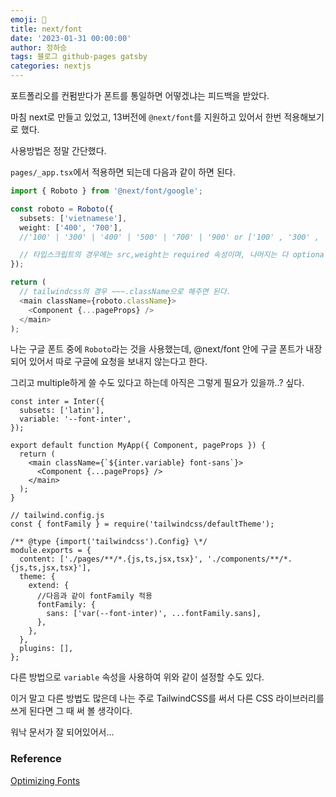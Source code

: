 ```yaml
---
emoji: 🔮
title: next/font
date: '2023-01-31 00:00:00'
author: 정하승
tags: 블로그 github-pages gatsby
categories: nextjs
---
```


포트폴리오를 컨펌받다가 폰트를 통일하면 어떻겠냐는 피드백을 받았다.

마침 next로 만들고 있었고, 13버전에 `@next/font`를 지원하고 있어서 한번 적용해보기로 했다.

사용방법은 정말 간단했다.

`pages/_app.tsx`에서 적용하면 되는데 다음과 같이 하면 된다.

```ts
import { Roboto } from '@next/font/google';

const roboto = Roboto({
  subsets: ['vietnamese'],
  weight: ['400', '700'],
  //'100' | '300' | '400' | '500' | '700' | '900' or ['100' , '300' , '400' , '500' , '700' , '900' ] 외 다른 값은 안된다.

  // 타입스크립트의 경우에는 src,weight는 required 속성이며, 나머지는 다 optional이다.
});

return (
  // tailwindcss의 경우 ~~~.className으로 해주면 된다.
  <main className={roboto.className}>
    <Component {...pageProps} />
  </main>
);
```

나는 구글 폰트 중에 `Roboto`라는 것을 사용했는데, @next/font 안에 구글 폰트가 내장되어 있어서 따로 구글에 요청을 보내지 않는다고 한다.

그리고 multiple하게 쓸 수도 있다고 하는데 아직은 그렇게 필요가 있을까..? 싶다.

```tsx
const inter = Inter({
  subsets: ['latin'],
  variable: '--font-inter',
});

export default function MyApp({ Component, pageProps }) {
  return (
    <main className={`${inter.variable} font-sans`}>
      <Component {...pageProps} />
    </main>
  );
}

// tailwind.config.js
const { fontFamily } = require('tailwindcss/defaultTheme');

/** @type {import('tailwindcss').Config} \*/
module.exports = {
  content: ['./pages/**/*.{js,ts,jsx,tsx}', './components/**/*.{js,ts,jsx,tsx}'],
  theme: {
    extend: {
      //다음과 같이 fontFamily 적용
      fontFamily: {
        sans: ['var(--font-inter)', ...fontFamily.sans],
      },
    },
  },
  plugins: [],
};
```

다른 방법으로 `variable` 속성을 사용하여 위와 같이 설정할 수도 있다.

이거 말고 다른 방법도 많은데 나는 주로 TailwindCSS를 써서 다른 CSS 라이브러리를 쓰게 된다면 그 때 써 볼 생각이다.

워낙 문서가 잘 되어있어서...

### Reference

<a href='https://nextjs.org/docs/basic-features/font-optimization'>Optimizing Fonts</a>
